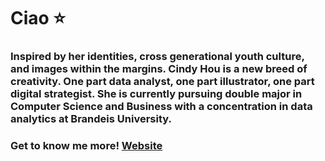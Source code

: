 # Ciao :star:

<!--
**cindyhou0210/cindyhou0210** is a ✨ _special_ ✨ repository because its `README.md` (this file) appears on your GitHub profile.

Here are some ideas to get you started:

- 🔭 I’m currently working on ...
- 🌱 I’m currently learning ...
- 👯 I’m looking to collaborate on ...
- 🤔 I’m looking for help with ...
- 💬 Ask me about ...
- 📫 How to reach me: ...
- 😄 Pronouns: ...
- ⚡ Fun fact: ...
-->

### Inspired by her identities, cross generational youth culture, and images within the margins. Cindy Hou is a new breed of creativity. One part data analyst, one part illustrator, one part digital strategist. She is currently pursuing double major in Computer Science and Business with a concentration in data analytics at Brandeis University.

### Get to know me more! [Website](http://cindyhou.co)

